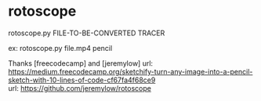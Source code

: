 # rotoscope

rotoscope.py FILE-TO-BE-CONVERTED TRACER

ex: rotoscope.py file.mp4 pencil


Thanks [freecodecamp] and [jeremylow]
url: https://medium.freecodecamp.org/sketchify-turn-any-image-into-a-pencil-sketch-with-10-lines-of-code-cf67fa4f68ce9  
url: https://github.com/jeremylow/rotoscope
